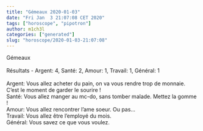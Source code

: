 ```yaml
---
title: "Gémeaux 2020-01-03"
date: "Fri Jan  3 21:07:08 CET 2020"
tags: ["horoscope", "pipotron"]
author: m1ch3l
categories: ["generated"]
slug: "horoscope/2020-01-03-21:07:08"
---
```


Gémeaux<br>
<br>
Résultats - Argent: 4, Santé: 2, Amour: 1, Travail: 1, Général: 1<br>
<br>
Argent:  Vous allez acheter du pain, on va vous rendre trop de monnaie. C’est le moment de garder le sourire !<br>
Santé:   Vous allez manger au mc-do, sans tomber malade. Mettez la gomme !<br>
Amour:   Vous allez rencontrer l’ame soeur. Ou pas...<br>
Travail: Vous allez être l’employé du mois. <br>
Général: Vous savez ce que vous voulez.<br>
